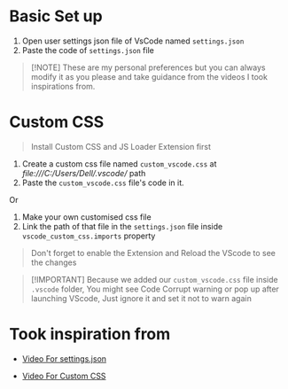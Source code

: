 # Basic Set up

1. Open user settings json file of VsCode named `settings.json`
1. Paste the code of `settings.json` file

> [!NOTE] These are my personal preferences but you can always modify it as you please and take guidance from the videos I took inspirations from.

# Custom CSS

> Install Custom CSS and JS Loader Extension first

1. Create a custom css file named `custom_vscode.css` at _file:///C:/Users/Dell/.vscode/_ path
1. Paste the `custom_vscode.css` file's code in it.

Or

1. Make your own customised css file
1. Link the path of that file in the `settings.json` file inside `vscode_custom_css.imports` property

> Don't forget to enable the Extension and Reload the VScode to see the changes

> [!IMPORTANT] Because we added our `custom_vscode.css` file inside `.vscode` folder, You might see Code Corrupt warning or pop up after launching VScode, Just ignore it and set it not to warn again

# Took inspiration from

- [Video For settings.json](https://youtu.be/VmFOsK7IhI4?si=jHLfnh58MNoSzn7K)

- [Video For Custom CSS](https://youtu.be/9_I0bySQoCs?si=pUuQva48n_fAMzWj)

